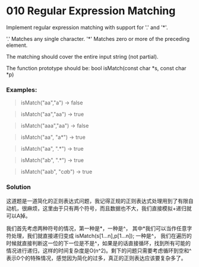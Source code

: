 # 010 Regular Expression Matching

Implement regular expression matching with support for '.' and '*'.

'.' Matches any single character.
'*' Matches zero or more of the preceding element.

The matching should cover the entire input string (not partial).

The function prototype should be:
bool isMatch(const char *s, const char *p)

### Examples:

>isMatch("aa","a") → false

>isMatch("aa","aa") → true

>isMatch("aaa","aa") → false

>isMatch("aa", "a*") → true

>isMatch("aa", ".*") → true

>isMatch("ab", ".*") → true

>isMatch("aab", "c*a*b") → true

### Solution

这道题是一道简化的正则表达式问题，我记得正规的正则表达式处理用到了有限自动机，很麻烦，这里由于只有两个符号，而且数据也不大，我们直接模拟+递归就可以A掉。

我们首先考虑两种符号的情况，第一种是*，一种是^， 其中*我们可以当作任意字符处理，我们就直接递归变成 isMatch(s[1...n],p[1...n]); 一种是^， 我们在遍历的时候就直接判断这一位的下一位是不是^，如果是的话直接循环，找到所有可能的情况进行递归，这样的时间复杂度是O(n^2)。剩下的问题只需要考虑循环到空和^表示0个的特殊情况，感觉因为简化的过多，真正的正则表达应该要复杂多了。
